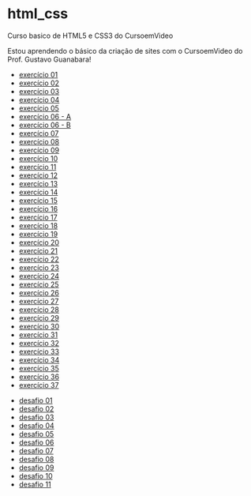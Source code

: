  # html_css
 Curso basico de HTML5 e CSS3 do CursoemVideo

 Estou aprendendo o básico da criação de sites com o CursoemVideo do Prof. Gustavo Guanabara!
 
 <ul>
     <li><a href="https://michelsouza-tech.github.io/html_css/md01/exercicios/ex01/index.html"> exercício 01</li>
     <li><a href="https://michelsouza-tech.github.io/html_css/md01/exercicios/ex02/index.html"> exercício 02</li>
     <li><a href="https://michelsouza-tech.github.io/html_css/md01/exercicios/ex03/index.html"> exercício 03</li>
     <li><a href="https://michelsouza-tech.github.io/html_css/md01/exercicios/ex04/index.html"> exercício 04</li>
     <li><a href="https://michelsouza-tech.github.io/html_css/md01/exercicios/ex05/index.html"> exercício 05</li>
     <li><a href="https://michelsouza-tech.github.io/html_css/md01/exercicios/ex06/html4.html"> exercício 06 - A</li>
     <li><a href="https://michelsouza-tech.github.io/html_css/md01/exercicios/ex06/html5.html"> exercício 06 - B</li>
     <li><a href="https://michelsouza-tech.github.io/html_css/md01/exercicios/ex07/index.html"> exercício 07</li>
     <li><a href="https://michelsouza-tech.github.io/html_css/md01/exercicios/ex08/index.html"> exercício 08</li>
     <li><a href="https://michelsouza-tech.github.io/html_css/md01/exercicios/ex09/index.html"> exercício 09</li>
     <li><a href="https://michelsouza-tech.github.io/html_css/md01/exercicios/ex10/index.html"> exercício 10</li>
     <li><a href="https://michelsouza-tech.github.io/html_css/md01/exercicios/ex11/index.html"> exercício 11</li>
     <li><a href="https://michelsouza-tech.github.io/html_css/md01/exercicios/ex12/index.html"> exercício 12</li>
     <li><a href="https://michelsouza-tech.github.io/html_css/md01/exercicios/ex13/index.html"> exercício 13</li>
     <li><a href="https://michelsouza-tech.github.io/html_css/md01/exercicios/ex14/index.html"> exercício 14</li>
     <li><a href="https://michelsouza-tech.github.io/html_css/md01/exercicios/ex15/index.html"> exercício 15</li>
     <li><a href="https://michelsouza-tech.github.io/html_css/md01/exercicios/ex16/index.html"> exercício 16</li>
     <li><a href="https://michelsouza-tech.github.io/html_css/md01/exercicios/ex17/index.html"> exercício 17</li>
     <li><a href="https://michelsouza-tech.github.io/html_css/md01/exercicios/ex18/index.html"> exercício 18</li>
     <li><a href="https://michelsouza-tech.github.io/html_css/md01/exercicios/ex19/index.html"> exercício 19</li>
     <li><a href="https://michelsouza-tech.github.io/html_css/md02/exercicios/ex20/cores.html"> exercício 20</li>
     <li><a href="https://michelsouza-tech.github.io/html_css/md02/exercicios/ex21/degrade.html"> exercício 21</li>
     <li><a href="https://michelsouza-tech.github.io/html_css/md02/exercicios/ex22/exemplo.html"> exercício 22</li>
     <li><a href="https://michelsouza-tech.github.io/html_css/md02/exercicios/ex23/index.html"> exercício 23</li>
     <li><a href="https://michelsouza-tech.github.io/html_css/md02/exercicios/ex24/index.html"> exercício 24</li>
     <li><a href="https://michelsouza-tech.github.io/html_css/md02/exercicios/ex25/index.html"> exercício 25</li>
     <li><a href="https://michelsouza-tech.github.io/html_css/md02/exercicios/ex26/index.html"> exercício 26</li>
     <li><a href="https://michelsouza-tech.github.io/html_css/md02/exercicios/ex27/index.html"> exercício 27</li>
     <li><a href="https://michelsouza-tech.github.io/html_css/md02/exercicios/ex28/index.html"> exercício 28</li>
     <li><a href="https://michelsouza-tech.github.io/html_css/md02/exercicios/ex29/index.html"> exercício 29</li>
     <li><a href="https://michelsouza-tech.github.io/html_css/md02/exercicios/ex30/index.html"> exercício 30</li>
     <li><a href="https://michelsouza-tech.github.io/html_css/md03/ex31/fundo-01.html"> exercício 31</li>
     <li><a href="https://michelsouza-tech.github.io/html_css/md03/ex31/fundo-02.html"> exercício 32</li>
     <li><a href="https://michelsouza-tech.github.io/html_css/md03/ex31/fundo-03.html"> exercício 33</li>
     <li><a href="https://michelsouza-tech.github.io/html_css/md03/ex31/fundo-04.html"> exercício 34</li>
     <li><a href="https://michelsouza-tech.github.io/html_css/md03/ex31/fundo-05.html"> exercício 35</li>
     <li><a href="https://michelsouza-tech.github.io/html_css/md03/ex31/fundo-06.html"> exercício 36</li>
     <li><a href="https://michelsouza-tech.github.io/html_css/md03/ex31/fundo-07.html"> exercício 37</li>
     
 </ul>

<ul>
    <li><a href="https://michelsouza-tech.github.io/html_css/md01/desafios/d01/index.html"> desafio 01 </a></li>
    <li><a href="https://michelsouza-tech.github.io/html_css/md01/desafios/d02/index.html"> desafio 02 </a></li>
    <li><a href="https://michelsouza-tech.github.io/html_css/md01/desafios/d03/index.html"> desafio 03 </a></li>
    <li><a href="https://michelsouza-tech.github.io/html_css/md01/desafios/d04/index.html"> desafio 04 </a></li>
    <li><a href="https://michelsouza-tech.github.io/html_css/md01/desafios/d05/index.html"> desafio 05 </a></li>
    <li><a href="https://michelsouza-tech.github.io/html_css/md01/desafios/d06/index.html"> desafio 06 </a></li>
    <li><a href="https://michelsouza-tech.github.io/html_css/md01/desafios/d07/index.html"> desafio 07 </a></li>
    <li><a href="https://michelsouza-tech.github.io/html_css/md01/desafios/d08/cinza.html"> desafio 08 </a></li>
    <li><a href="https://michelsouza-tech.github.io/html_css/md01/desafios/d09/index.html"> desafio 09 </a></li>
    <li><a href="https://michelsouza-tech.github.io/html_css/md03/desafios/d10.html"> desafio 10 </a></li>
    <li><a href="https://michelsouza-tech.github.io/html_css/md03/desafios/d11.html"> desafio 11 </a></li>
</ul>



